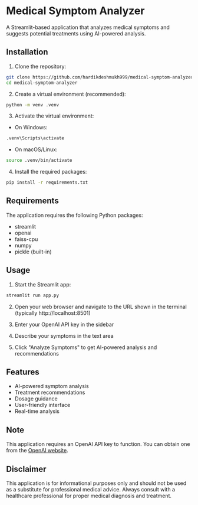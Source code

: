 # Medical Symptom Analyzer

A Streamlit-based application that analyzes medical symptoms and suggests potential treatments using AI-powered analysis.

## Installation

1. Clone the repository:
```bash
git clone https://github.com/hardikdeshmukh999/medical-symptom-analyzer.git
cd medical-symptom-analyzer
```

2. Create a virtual environment (recommended):
```bash
python -m venv .venv
```

3. Activate the virtual environment:
- On Windows:
```bash
.venv\Scripts\activate
```
- On macOS/Linux:
```bash
source .venv/bin/activate
```

4. Install the required packages:
```bash
pip install -r requirements.txt
```

## Requirements

The application requires the following Python packages:
- streamlit
- openai
- faiss-cpu
- numpy
- pickle (built-in)

## Usage

1. Start the Streamlit app:
```bash
streamlit run app.py
```

2. Open your web browser and navigate to the URL shown in the terminal (typically http://localhost:8501)

3. Enter your OpenAI API key in the sidebar
4. Describe your symptoms in the text area
5. Click "Analyze Symptoms" to get AI-powered analysis and recommendations

## Features

- AI-powered symptom analysis
- Treatment recommendations
- Dosage guidance
- User-friendly interface
- Real-time analysis

## Note

This application requires an OpenAI API key to function. You can obtain one from the [OpenAI website](https://platform.openai.com/).

## Disclaimer

This application is for informational purposes only and should not be used as a substitute for professional medical advice. Always consult with a healthcare professional for proper medical diagnosis and treatment. 